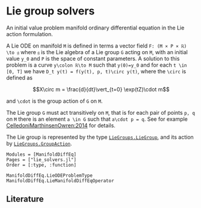 # Lie group solvers

An initial value problem manifold ordinary differential equation in the Lie action formulation.

A Lie ODE on manifold ``M`` is defined in terms a vector field ``F: (M × P × ℝ) \to 𝔤``
where ``𝔤`` is the Lie algebra of a Lie group ``G`` acting on ``M``, with an
initial value ``y_0`` and ``P`` is the space of constant parameters. A solution to this
problem is a curve ``y\colon ℝ\to M`` such that ``y(0)=y_0`` and for each ``t \in [0, T]`` we have
``D_t y(t) = f(y(t), p, t)\circ y(t)``, where the ``\circ`` is defined as

````math
X\circ m = \frac{d}{dt}\vert_{t=0} \exp(tZ)\cdot m
````

and ``\cdot`` is the group action of ``G`` on ``M``.

The Lie group ``G`` must act transitively on ``M``, that is for each pair of points ``p, q`` on ``M`` there is an element ``a \in G`` such that ``a\cdot p = q``. See for example [CelledoniMarthinsenOwren:2014](@cite) for details.

The Lie group is represented by the type [`LieGroups.LieGroup`](@extref), and its action by [`LieGroups.GroupAction`](@extref).

```@autodocs
Modules = [ManifoldDiffEq]
Pages = ["lie_solvers.jl"]
Order = [:type, :function]
```

```@docs
ManifoldDiffEq.LieODEProblemType
ManifoldDiffEq.LieManifoldDiffEqOperator
```

## Literature
